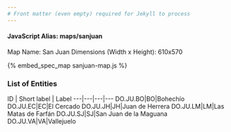 ```yaml
---
# Front matter (even empty) required for Jekyll to process
---
```


#### JavaScript Alias: maps/sanjuan

Map Name: San Juan
Dimensions (Width x Height): 610x570



{% embed_spec_map sanjuan-map.js %}

### List of Entities

ID | Short label | Label
---|---|---|---
DO.JU.BO|BO|Bohechío
DO.JU.EC|EC|El Cercado
DO.JU.JH|JH|Juan de Herrera
DO.JU.LM|LM|Las Matas de Farfán
DO.JU.SJ|SJ|San Juan de la Maguana
DO.JU.VA|VA|Vallejuelo